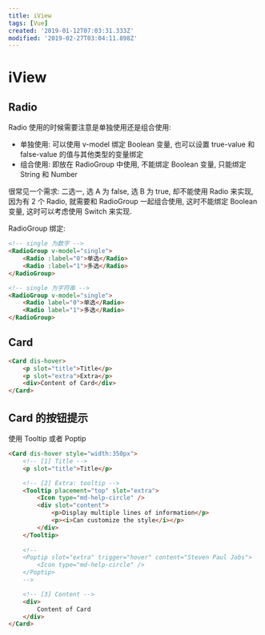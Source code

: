```yaml
---
title: iView
tags: [Vue]
created: '2019-01-12T07:03:31.333Z'
modified: '2019-02-27T03:04:11.898Z'
---
```


# iView

## Radio
Radio 使用的时候需要注意是单独使用还是组合使用:
* 单独使用: 可以使用 v-model 绑定 Boolean 变量, 也可以设置 true-value 和 false-value 的值与其他类型的变量绑定
* 组合使用: 即放在 RadioGroup 中使用, 不能绑定 Boolean 变量, 只能绑定 String 和 Number

很常见一个需求: 二选一, 选 A 为 false, 选 B 为 true, 却不能使用 Radio 来实现, 因为有 2 个 Radio, 就需要和 RadioGroup 一起组合使用, 这时不能绑定 Boolean 变量, 这时可以考虑使用 Switch 来实现.

RadioGroup 绑定:
```html
<!-- single 为数字 -->
<RadioGroup v-model="single">
    <Radio :label="0">单选</Radio>
    <Radio :label="1">多选</Radio>
</RadioGroup>

<!-- single 为字符串 -->
<RadioGroup v-model="single">
    <Radio label="0">单选</Radio>
    <Radio label="1">多选</Radio>
</RadioGroup>
```

## Card
```html
<Card dis-hover>
    <p slot="title">Title</p>
    <p slot="extra">Extra</p>
    <div>Content of Card</div>
</Card>
```

## Card 的按钮提示
使用 Tooltip 或者 Poptip

```html
<Card dis-hover style="width:350px">
    <!-- [1] Title -->
    <p slot="title">Title</p>

    <!-- [2] Extra: tooltip -->
    <Tooltip placement="top" slot="extra">
        <Icon type="md-help-circle" />
        <div slot="content">
            <p>Display multiple lines of information</p>
            <p><i>Can customize the style</i></p>
        </div>
    </Tooltip>
    
    <!--
    <Poptip slot="extra" trigger="hover" content="Steven Paul Jobs">
        <Icon type="md-help-circle" />
    </Poptip>
    -->

    <!-- [3] Content -->
    <div>
        Content of Card
    </div>
</Card>
```
